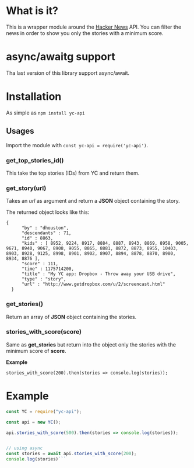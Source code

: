 # What is it?

This is a wrapper module around the [Hacker News](https://news.ycombinator.com/) API. You can filter the news in order to show you only the stories with a minimum score.

# async/awaitg support

Tha last version of this library support async/await.

# Installation

As simple as `npm install yc-api`

## Usages

Import the module with `const yc-api = require('yc-api')`.

### get_top_stories_id()

This take the top stories (IDs) from YC and return them.

### get_story(url)

Takes an _url_ as argument and return a **JSON** object containing the story.

The returned object looks like this:

    {
          "by" : "dhouston",
          "descendants" : 71,
          "id" : 8863,
          "kids" : [ 8952, 9224, 8917, 8884, 8887, 8943, 8869, 8958, 9005, 9671, 8940, 9067, 8908, 9055, 8865, 8881, 8872, 8873, 8955, 10403, 8903, 8928, 9125, 8998, 8901, 8902, 8907, 8894, 8878, 8870, 8980, 8934, 8876 ],
          "score" : 111,
          "time" : 1175714200,
          "title" : "My YC app: Dropbox - Throw away your USB drive",
          "type" : "story",
          "url" : "http://www.getdropbox.com/u/2/screencast.html"
      }

### get_stories()

Return an array of **JSON** object containing the stories.

### stories_with_score(score)

Same as **get_stories** but return into the object only the stories with the minimum score of **score**.

**Example**

    stories_with_score(200).then(stories => console.log(stories));

# Example

````javascript
const YC = require("yc-api");

const api = new YC();

api.stories_with_score(500).then(stories => console.log(stories));


// using async
const stories = await api.stories_with_score(200);
console.log(stories)```
````
